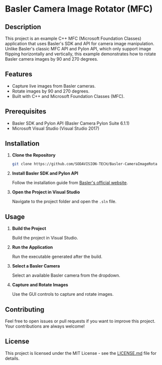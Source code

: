 # Basler Camera Image Rotator (MFC)

## Description

This project is an example C++ MFC (Microsoft Foundation Classes) application that uses Basler's SDK and API for camera image manipulation. Unlike Basler's classic MFC API and Pylon API, which only support image flipping horizontally and vertically, this example demonstrates how to rotate Basler camera images by 90 and 270 degrees.

## Features

- Capture live images from Basler cameras.
- Rotate images by 90 and 270 degrees.
- Built with C++ and Microsoft Foundation Classes (MFC).

## Prerequisites

- Basler SDK and Pylon API (Basler Camera Pylon Suite 6.1.1)
- Microsoft Visual Studio (Visual Studio 2017)

## Installation

1. **Clone the Repository**

    ```bash
    git clone https://github.com/SODAVISION-TECH/Basler-CameraImageRotator-MFC.git
    ```

2. **Install Basler SDK and Pylon API**

    Follow the installation guide from [Basler's official website](https://www.baslerweb.com/).

3. **Open the Project in Visual Studio**

    Navigate to the project folder and open the `.sln` file.

## Usage

1. **Build the Project**

    Build the project in Visual Studio.

2. **Run the Application**

    Run the executable generated after the build.

3. **Select a Basler Camera**

    Select an available Basler camera from the dropdown.

4. **Capture and Rotate Images**

    Use the GUI controls to capture and rotate images.

## Contributing

Feel free to open issues or pull requests if you want to improve this project. Your contributions are always welcome!

## License

This project is licensed under the MIT License - see the [LICENSE.md](LICENSE.md) file for details.
